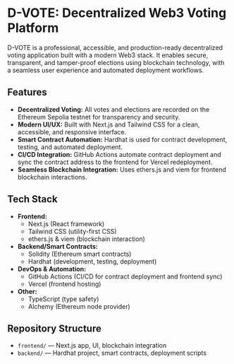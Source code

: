 # D-VOTE: Decentralized Web3 Voting Platform

D-VOTE is a professional, accessible, and production-ready decentralized voting application built with a modern Web3 stack. It enables secure, transparent, and tamper-proof elections using blockchain technology, with a seamless user experience and automated deployment workflows.

## Features
- **Decentralized Voting:** All votes and elections are recorded on the Ethereum Sepolia testnet for transparency and security.
- **Modern UI/UX:** Built with Next.js and Tailwind CSS for a clean, accessible, and responsive interface.
- **Smart Contract Automation:** Hardhat is used for contract development, testing, and automated deployment.
- **CI/CD Integration:** GitHub Actions automate contract deployment and sync the contract address to the frontend for Vercel redeployment.
- **Seamless Blockchain Integration:** Uses ethers.js and viem for frontend blockchain interactions.

## Tech Stack
- **Frontend:**
  - Next.js (React framework)
  - Tailwind CSS (utility-first CSS)
  - ethers.js & viem (blockchain interaction)
- **Backend/Smart Contracts:**
  - Solidity (Ethereum smart contracts)
  - Hardhat (development, testing, deployment)
- **DevOps & Automation:**
  - GitHub Actions (CI/CD for contract deployment and frontend sync)
  - Vercel (frontend hosting)
- **Other:**
  - TypeScript (type safety)
  - Alchemy (Ethereum node provider)

## Repository Structure
- `frontend/` — Next.js app, UI, blockchain integration
- `backend/` — Hardhat project, smart contracts, deployment scripts
